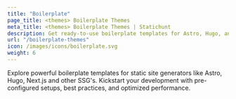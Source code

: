 ```yaml
---
title: "Boilerplate"
page_title: <themes> Boilerplate Themes
meta_title: <themes> Boilerplate Themes | Statichunt
description: Get ready-to-use boilerplate templates for Astro, Hugo, and Next.js. Start your project with a solid foundation.
url: "/boilerplate-themes"
icon: /images/icons/boilerplate.svg
weight: 6
---
```


Explore powerful boilerplate templates for static site generators like Astro, Hugo, Next.js and other SSG's. Kickstart your development with pre-configured setups, best practices, and optimized performance.
